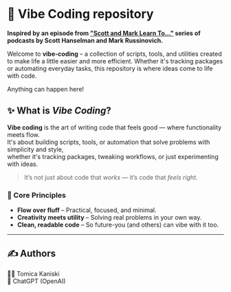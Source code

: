 # 🚚 Vibe Coding repository

**Inspired by an episode from ["Scott and Mark Learn To..."](https://www.youtube.com/playlist?list=PL0M0zPgJ3HSf4XZvYgZPUXgSrfzBN26pf) series of podcasts by Scott Hanselman and Mark Russinovich.**  

Welcome to **vibe-coding** – a collection of scripts, tools, and utilities created to make life a little easier and more efficient. Whether it's tracking packages or automating everyday tasks, this repository is where ideas come to life with code.  
  
Anything can happen here!

## ✨ What is *Vibe Coding*?

**Vibe coding** is the art of writing code that feels good — where functionality meets flow.  
It's about building scripts, tools, or automation that solve problems with simplicity and style,  
whether it's tracking packages, tweaking workflows, or just experimenting with ideas.

> It’s not just about code that *works* — it’s code that *feels right*.

### 🧠 Core Principles
- **Flow over fluff** – Practical, focused, and minimal.
- **Creativity meets utility** – Solving real problems in your own way.
- **Clean, readable code** – So future-you (and others) can vibe with it too.

---

## ✍️ Authors
🧑‍💻 Tomica Kaniski  
🤖 ChatGPT (OpenAI)
